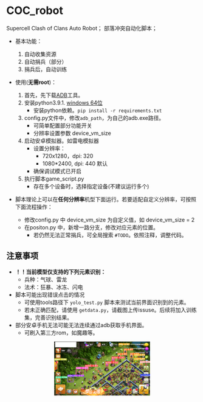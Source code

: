 # COC_robot 
Supercell Clash of Clans Auto Robot； 部落冲突自动化脚本；
- 基本功能：
    1. 自动收集资源
    2. 自动捐兵（部分）
    3. 捐兵后，自动训练

- 使用(**无需root**)：
    1. 首先，先下载[ADB](https://dl.google.com/android/repository/platform-tools-latest-windows.zip)工具。
    2. 安装python3.9.1. [windows 64位](https://www.python.org/ftp/python/3.9.1/python-3.9.1-amd64.exe)
        - 安装python依赖。`pip install -r requirements.txt`
    3. config.py文件中，修改`adb_path`，为自己的adb.exe路径。
        - 可简单配置部分功能开关
        - 分辨率设置参数 device_vm_size
    4. 启动安卓模拟器。如雷电模拟器
        - 设置分辨率：
            - 720x1280，dpi: 320
            - 1080*2400, dpi: 440 默认
        - 确保调试模式已开启
    5. 执行脚本game_script.py
        - 存在多个设备时，选择指定设备(不建议运行多个)
- 脚本理论上可以在**任何分辨率**机型下面运行。若要适配自定义分辨率，可按照下面流程操作：
    - 修改config.py 中 device_vm_size 为自定义值，如 device_vm_size = 2
    - 在positon.py 中，新增一路分支，修改对应元素的位置。
        - 若仍然无法正常捐兵，可全局搜索 `#TODO`。依照注释，调整代码。

## 注意事项

- **！！当前模型仅支持的下列元素识别：**
    - 兵种：气球、雷龙
    - 法术：狂暴、冰冻、闪电
- 脚本可能出现错误点击的情况
    - 可使用tools路径下 `yolo_test.py` 脚本来测试当前界面识别到的元素。
    - 若未正确匹配，请使用 `getdata.py`，请截图上传issuse。后续将加入训练集，完善识别结果。
- 部分安卓手机无法可能无法连续通过adb获取手机界面。
    - 可刷入第三方rom，如魔趣等。
<center>
<img src="images\yolo_valid_5.png" alt="测试图片" width="50%" />
</center>
